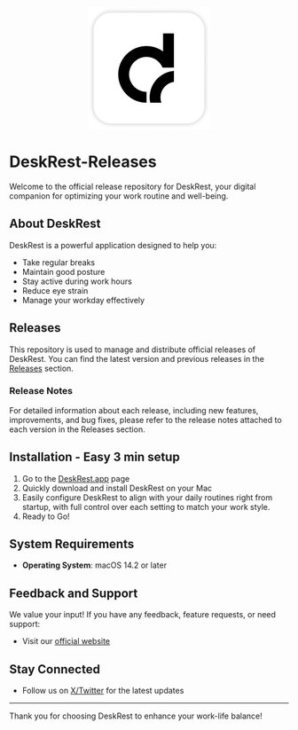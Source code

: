 <p align="center">
  <img src="https://github.com/Marceeelll/DeskRest-releases/blob/main/assets/desk_rest_app_icon_440x440.png?raw=true" alt="DeskRest App Icon" width="220" height="220">
</p>

# DeskRest-Releases

Welcome to the official release repository for DeskRest, your digital companion for optimizing your work routine and well-being.

## About DeskRest

DeskRest is a powerful application designed to help you:

- Take regular breaks
- Maintain good posture
- Stay active during work hours
- Reduce eye strain
- Manage your workday effectively

## Releases

This repository is used to manage and distribute official releases of DeskRest. You can find the latest version and previous releases in the [Releases](https://github.com/Marceeelll/DeskRest-releases/releases) section.

### Release Notes

For detailed information about each release, including new features, improvements, and bug fixes, please refer to the release notes attached to each version in the Releases section.

## Installation - Easy 3 min setup

1. Go to the [DeskRest.app](https://www.deskrest.app/) page
2. Quickly download and install DeskRest on your Mac
3. Easily configure DeskRest to align with your daily routines right from startup, with full control over each setting to match your work style.
4. Ready to Go!

## System Requirements

- **Operating System**: macOS 14.2 or later

## Feedback and Support

We value your input! If you have any feedback, feature requests, or need support:

- Visit our [official website](https://deskrest.app/feedback)

## Stay Connected

- Follow us on [X/Twitter](https://x.com/DeskRest_app) for the latest updates


---

Thank you for choosing DeskRest to enhance your work-life balance!
